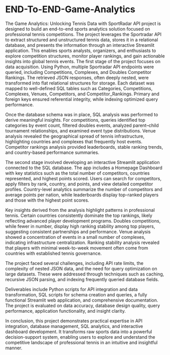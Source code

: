 # END-To-END-Game-Analytics
The Game Analytics: Unlocking Tennis Data with SportRadar API project is designed to build an end-to-end sports analytics solution focused on professional tennis competitions. The project leverages the Sportradar API to extract structured and unstructured tennis data, stores it in a relational database, and presents the information through an interactive Streamlit application. This enables sports analysts, organizers, and enthusiasts to explore competition structures, monitor player rankings, and gain actionable insights into global tennis events.
The first stage of the project focuses on data acquisition. Using Python, multiple Sportradar API endpoints were queried, including Competitions, Complexes, and Doubles Competitor Rankings. The retrieved JSON responses, often deeply nested, were transformed into flat relational structures for storage. Each dataset was mapped to well-defined SQL tables such as Categories, Competitions, Complexes, Venues, Competitors, and Competitor_Rankings. Primary and foreign keys ensured referential integrity, while indexing optimized query performance.

Once the database schema was in place, SQL analysis was performed to derive meaningful insights. For competitions, queries identified top categories by event count, filtered doubles events, analyzed parent–child tournament relationships, and examined event type distributions. Venue analysis revealed the geographical spread of tennis infrastructure, highlighting countries and complexes that frequently host events. Competitor rankings analysis provided leaderboards, stable ranking trends, and country-based performance summaries.

The second stage involved developing an interactive Streamlit application connected to the SQL database. The app includes a Homepage Dashboard with key statistics such as the total number of competitors, countries represented, and highest points scored. Users can search for competitors, apply filters by rank, country, and points, and view detailed competitor profiles. Country-level analytics summarize the number of competitors and average points per nation, while leaderboards display top-ranked players and those with the highest point scores.

Key insights derived from the analysis highlight patterns in professional tennis. Certain countries consistently dominate the top rankings, likely reflecting advanced player development programs. Doubles competitions, while fewer in number, display high ranking stability among top players, suggesting consistent partnerships and performance. Venue analysis showed a concentration of events in a small number of complexes, indicating infrastructure centralization. Ranking stability analysis revealed that players with minimal week-to-week movement often come from countries with established tennis governance.

The project faced several challenges, including API rate limits, the complexity of nested JSON data, and the need for query optimization on large datasets. These were addressed through techniques such as caching, recursive JSON parsing, and indexing frequently queried database fields.

Deliverables include Python scripts for API integration and data transformation, SQL scripts for schema creation and queries, a fully functional Streamlit web application, and comprehensive documentation. The project is evaluated on data accuracy, database design quality, query performance, application functionality, and insight clarity.

In conclusion, this project demonstrates practical expertise in API integration, database management, SQL analytics, and interactive dashboard development. It transforms raw sports data into a powerful decision-support system, enabling users to explore and understand the competitive landscape of professional tennis in an intuitive and insightful manner.

